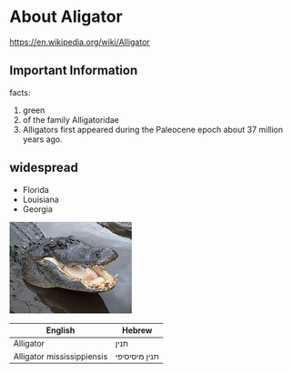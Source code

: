 # About Aligator
https://en.wikipedia.org/wiki/Alligator
## Important Information

facts:

1.  green
2.  of the family Alligatoridae
3.  Alligators first appeared during the Paleocene epoch about 37 million years ago.

## widespread

- Florida 
- Louisiana
- Georgia

![Image of github's cat](/images/215px-AmericanAlligator.JPG)

English | Hebrew
-------|--------
Alligator  | תנין
Alligator mississippiensis | תנין מיסיסיפי
